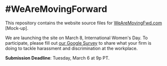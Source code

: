 # #WeAreMovingForward
This repository contains the website source files for [WeAreMovingFwd.com](wearemovingfwd.com) [Mock-up].

We are launching the site on March 8, International Women's Day. To participate, please fill out [our Google Survey](https://docs.google.com/forms/d/e/1FAIpQLSe6IkllvCpj8q5C5qaHAl1CIAvszZeGCjn6TXKEtcpj3elHRw/viewform) to share what your firm is doing to tackle harassment and discrimination at the workplace.

**Submission Deadline**: Tuesday, March 6 at 9p PT. 
